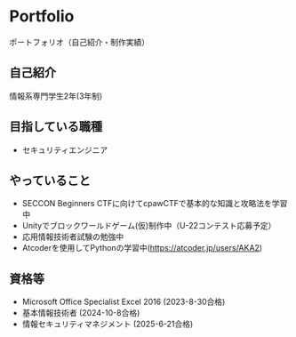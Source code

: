 # Portfolio
ポートフォリオ（自己紹介・制作実績）

## 自己紹介
情報系専門学生2年(3年制)   

## 目指している職種
- セキュリティエンジニア

## やっていること
- SECCON Beginners CTFに向けてcpawCTFで基本的な知識と攻略法を学習中
- Unityでブロックワールドゲーム(仮)制作中（U-22コンテスト応募予定）
- 応用情報技術者試験の勉強中
- Atcoderを使用してPythonの学習中(https://atcoder.jp/users/AKA2)

## 資格等
- Microsoft Office Specialist Excel 2016 (2023-8-30合格)
- 基本情報技術者 (2024-10-8合格)
- 情報セキュリティマネジメント (2025-6-21合格)
